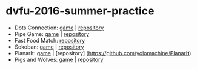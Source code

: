 # dvfu-2016-summer-practice

* Dots Connection: [game](https://BecauseWeCanStudios.github.io/dots-connect) | [repository](https://github.com/BecauseWeCanStudios/dots-connect)
* Pipe Game: [game](https://catsupteam.github.io/TopGameEU/) | [repository](https://github.com/CatsUpTeam/TopGameEU)
* Fast Food Match: [repository](https://github.com/Daryana/Fast-Food-Match-3)
* Sokoban: [game](https://daddies32.github.io/Sokoban) | [repository](https://github.com/Daddies32/Sokoban)
* PlanarIt: [game](https://yolomachine.github.io) | [repository] (https://github.com/yolomachine/PlanarIt)
* Pigs and Wolves: [game](https://7cats.github.io/pig-wolf-game) | [repository](https://github.com/7cats/pig-wolf-game)
